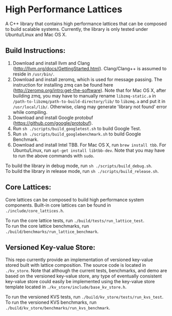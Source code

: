 # High Performance Lattices

A C++ library that contains high performance lattices that can be composed to build scalable systems. Currently, the library is only tested under Ubuntu/Linux and Mac OS X.

## Build Instructions:

1. Download and install llvm and Clang (http://llvm.org/docs/GettingStarted.html). Clang/Clang++ is assumed to reside in `/usr/bin/`.
2. Download and install zeromq, which is used for message passing. The instruction for installing zmq can be found here (http://zeromq.org/intro:get-the-software). Note that for Mac OS X, after building zmq, you may have to manually rename `libzmq-static.a` in `/path-to-libzmq/path-to-build-directory/lib/` to `libzmq.a` and put it in `/usr/local/lib/`. Otherwise, clang may generate 'library not found' error while compiling.
3. Download and install Google protobuf (https://github.com/google/protobuf).
4. Run `sh ./scripts/build_googletest.sh` to build Google Test.
5. Run `sh ./scripts/build_googlebenchmark.sh` to build Google Benchmark.
6. Download and install Intel TBB. For Mac OS X, run `brew install tbb`. For Ubuntu/Linux, run `apt-get install libtbb-dev`. Note that you may have to run the above commands with `sudo`.

To build the library in debug mode, run `sh ./scripts/build_debug.sh`.<br />
To build the library in release mode, run `sh ./scripts/build_release.sh`.

## Core Lattices:

Core lattices can be composed to build high performance system components. Built-in core lattices can be found in `./include/core_lattices.h`.

To run the core lattice tests, run `./build/tests/run_lattice_test`.<br />
To run the core lattice benchmarks, run `./build/benchmarks/run_lattice_benchmark`.<br />

## Versioned Key-value Store:

This repo currently provide an implementation of versioned key-value stored built with lattice composition. The source code is located in `./kv_store`. Note that although the current tests, benchmarks, and demo are based on the versioned key-value store, any type of eventually consistent key-value store could easily be implemented using the key-value store template located in `./kv_store/include/base_kv_store.h`.

To run the versioned KVS tests, run `./build/kv_store/tests/run_kvs_test`.<br />
To run the versioned KVS benchmarks, run `./build/kv_store/benchmarks/run_kvs_benchmark`.


